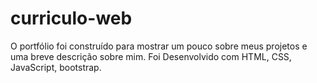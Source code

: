 # curriculo-web
 O portfólio foi construído para mostrar um pouco sobre meus projetos e uma breve                 descrição sobre mim. Foi Desenvolvido com HTML, CSS, JavaScript, bootstrap.
